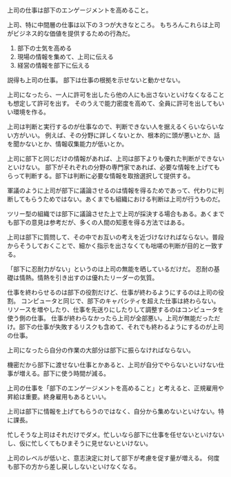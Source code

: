 上司の仕事は部下のエンゲージメントを高めること。

上司、特に中間層の仕事は以下の３つが大きなところ。
もちろんこれらは上司がビジネス的な価値を提供するための行為だ。

1. 部下の士気を高める
2. 現場の情報を集めて、上司に伝える
3. 経営の情報を部下に伝える

説得も上司の仕事。
部下は仕事の根拠を示せないと動かせない。

上司になったら、一人に許可を出したら他の人にも出さないといけなくなることも想定して許可を出す。
そのうえで能力密度を高めて、全員に許可を出してもいい環境を作る。

上司は判断と実行するのが仕事なので、判断できない人を据えるくらいならいない方がいい。
例えば、その分野に詳しくないとか、根本的に頭が悪いとか、話を聞かないとか、情報収集能力が低いとか。

上司に部下と同じだけの情報があれば、上司は部下よりも優れた判断ができないといけない。
部下がそれぞれの分野の専門家であれば、必要な情報を上げてもらって判断する。部下は判断に必要な情報を取捨選択して提供する。

軍議のように上司が部下に議論させるのは情報を得るためであって、代わりに判断してもらうためではない。あくまでも組織における判断は上司が行うものだ。

ツリー型の組織では部下に議論させた上で上司が採決する場合もある。あくまでも部下の意見は参考だが、多くの人間の知恵を得る方法ではある。

上司は部下に質問して、その中でお互いの考えを近づけなければならない。普段からそうしておくことで、細かく指示を出さなくても咄嗟の判断が目的と一致する。

「部下に忍耐力がない」というのは上司の無能を晒しているだけだ。
忍耐の基礎は情熱。情熱を引き出すのは優れたリーダーの気質。

仕事を終わらせるのは部下の役割だけど、仕事が終わるようにするのは上司の役割。
コンピュータと同じで、部下のキャパシティを超えた仕事は終わらない。リソースを増やしたり、仕事を先送りにしたりして調整するのはコンピュータを使う側の仕事。
仕事が終わらなかったら上司が全部悪い。上司が無能だっただけ。部下の仕事が失敗するリスクも含めて、それでも終わるようにするのが上司の仕事。

上司になったら自分の作業の大部分は部下に振らなければならない。

機密だから部下に渡せない仕事とかあると、上司が自分でやらないといけない仕事が増える。部下に使う時間が減る。

上司の仕事を「部下のエンゲージメントを高めること」と考えると、正規雇用や昇給は重要。終身雇用もあるといい。

上司は部下に情報を上げてもらうのではなく、自分から集めないといけない。特に課長。

忙しそうな上司はそれだけでダメ。忙しいなら部下に仕事を任せないといけないし、仮に忙しくてもひまそうに見せないといけない。

上司のレベルが低いと、意志決定に対して部下が考慮を促す量が増える。
何度も部下の方から差し戻ししないといけなくなる。
